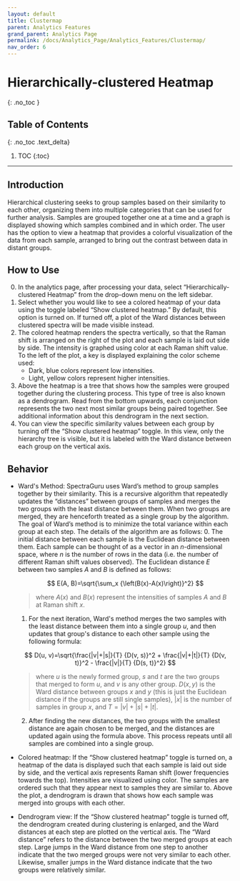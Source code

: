 ```yaml
---
layout: default
title: Clustermap
parent: Analytics Features
grand_parent: Analytics Page
permalink: /docs/Analytics_Page/Analytics_Features/Clustermap/
nav_order: 6
---
```


# Hierarchically-clustered Heatmap
{: .no_toc }

## Table of Contents
{: .no_toc .text_delta}

1. TOC
{:toc}

---

## Introduction

Hierarchical clustering seeks to group samples based on their similarity to each other, organizing them into multiple categories that can be used for further analysis. Samples are grouped together one at a time and a graph is displayed showing which samples combined and in which order. The user has the option to view a heatmap that provides a colorful visualization of the data from each sample, arranged to bring out the contrast between data in distant groups.

## How to Use

0. In the analytics page, after processing your data, select “Hierarchically-clustered Heatmap” from the drop-down menu on the left sidebar.
1. Select whether you would like to see a colored heatmap of your data using the toggle labeled “Show clustered heatmap.” By default, this option is turned on. If turned off, a plot of the Ward distances between clustered spectra will be made visible instead.
2. The colored heatmap renders the spectra vertically, so that the Raman shift is arranged on the right of the plot and each sample is laid out side by side. The intensity is graphed using color at each Raman shift value. To the left of the plot, a key is displayed explaining the color scheme used: 
    - Dark, blue colors represent low intensities. 
    - Light, yellow colors represent higher intensities.
3. Above the heatmap is a tree that shows how the samples were grouped together during the clustering process. This type of tree is also known as a dendrogram. Read from the bottom upwards, each conjunction represents the two next most similar groups being paired together. See additional information about this dendrogram in the next section.
4. You can view the specific similarity values between each group by turning off the “Show clustered heatmap” toggle. In this view, only the hierarchy tree is visible, but it is labeled with the Ward distance between each group on the vertical axis.

## Behavior

- Ward's Method: SpectraGuru uses Ward’s method to group samples together by their similarity. This is a recursive algorithm that repeatedly updates the “distances” between groups of samples and merges the two groups with the least distance between them. When two groups are merged, they are henceforth treated as a single group by the algorithm. The goal of Ward’s method is to minimize the total variance within each group at each step. The details of the algorithm are as follows:
    0. The initial distance between each sample is the Euclidean distance between them. Each sample can be thought of as a vector in an $n$-dimensional space, where $n$ is the number of rows in the data (i.e. the number of different Raman shift values observed). The Euclidean distance $E$ between two samples $A$ and $B$ is defined as follows:
    
    $$
    E(A, B)=\sqrt{\sum_x {\left(B(x)-A(x)\right)}^2}
    $$
    
    > where $A(x)$ and $B(x)$ represent the intensities of samples $A$ and $B$ at Raman shift $x$.
    1. For the next iteration, Ward's method merges the two samples with the least distance between them into a single group $u$, and then updates that group's distance to each other sample using the following formula:

    $$
    D(u, v)=\sqrt{\frac{|v|+|s|}{T} {D(v, s)}^2 + \frac{|v|+|t|}{T} {D(v, t)}^2 - \frac{|v|}{T} {D(s, t)}^2}
    $$
    
    > where $u$ is the newly formed group, $s$ and $t$ are the two groups that merged to form $u$, and $v$ is any other group. $D(x, y)$ is the Ward distance between groups $x$ and $y$ (this is just the Euclidean distance if the groups are still single samples), $|x|$ is the number of samples in group $x$, and $T=|v|+|s|+|t|$.
    2. After finding the new distances, the two groups with the smallest distance are again chosen to be merged, and the distances are updated again using the formula above. This process repeats until all samples are combined into a single group.
- Colored heatmap: If the “Show clustered heatmap” toggle is turned on, a heatmap of the data is displayed such that each sample is laid out side by side, and the vertical axis represents Raman shift (lower frequencies towards the top). Intensities are visualized using color. The samples are ordered such that they appear next to samples they are similar to. Above the plot, a dendrogram is drawn that shows how each sample was merged into groups with each other.
- Dendrogram view: If the “Show clustered heatmap” toggle is turned off, the dendrogram created during clustering is enlarged, and the Ward distances at each step are plotted on the vertical axis. The “Ward distance” refers to the distance between the two merged groups at each step. Large jumps in the Ward distance from one step to another indicate that the two merged groups were not very similar to each other. Likewise, smaller jumps in the Ward distance indicate that the two groups were relatively similar.
